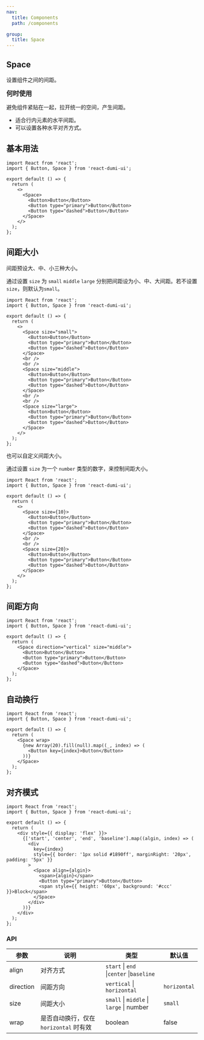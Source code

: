 ```yaml
---
nav:
  title: Components
  path: /components

group:
  title: Space
---
```


## Space

设置组件之间的间距。

<big>**何时使用**</big>

避免组件紧贴在一起，拉开统一的空间，产生间距。

- 适合行内元素的水平间距。
- 可以设置各种水平对齐方式。

## 基本用法

```tsx
import React from 'react';
import { Button, Space } from 'react-dumi-ui';

export default () => {
  return (
    <>
      <Space>
        <Button>Button</Button>
        <Button type="primary">Button</Button>
        <Button type="dashed">Button</Button>
      </Space>
    </>
  );
};
```

## 间距大小

间距预设大、中、小三种大小。

通过设置 `size` 为 `small` `middle` `large` 分别把间距设为小、中、大间距。若不设置 `size`，则默认为`small`。

```tsx
import React from 'react';
import { Button, Space } from 'react-dumi-ui';

export default () => {
  return (
    <>
      <Space size="small">
        <Button>Button</Button>
        <Button type="primary">Button</Button>
        <Button type="dashed">Button</Button>
      </Space>
      <br />
      <br />
      <Space size="middle">
        <Button>Button</Button>
        <Button type="primary">Button</Button>
        <Button type="dashed">Button</Button>
      </Space>
      <br />
      <br />
      <Space size="large">
        <Button>Button</Button>
        <Button type="primary">Button</Button>
        <Button type="dashed">Button</Button>
      </Space>
    </>
  );
};
```

也可以自定义间距大小。

通过设置 `size` 为一个 `number` 类型的数字，来控制间距大小。

```tsx
import React from 'react';
import { Button, Space } from 'react-dumi-ui';

export default () => {
  return (
    <>
      <Space size={10}>
        <Button>Button</Button>
        <Button type="primary">Button</Button>
        <Button type="dashed">Button</Button>
      </Space>
      <br />
      <br />
      <Space size={20}>
        <Button>Button</Button>
        <Button type="primary">Button</Button>
        <Button type="dashed">Button</Button>
      </Space>
    </>
  );
};
```

## 间距方向

```tsx
import React from 'react';
import { Button, Space } from 'react-dumi-ui';

export default () => {
  return (
    <Space direction="vertical" size="middle">
      <Button>Button</Button>
      <Button type="primary">Button</Button>
      <Button type="dashed">Button</Button>
    </Space>
  );
};
```

## 自动换行

```tsx
import React from 'react';
import { Button, Space } from 'react-dumi-ui';

export default () => {
  return (
    <Space wrap>
      {new Array(20).fill(null).map((_, index) => (
        <Button key={index}>Button</Button>
      ))}
    </Space>
  );
};
```

## 对齐模式

```tsx
import React from 'react';
import { Button, Space } from 'react-dumi-ui';

export default () => {
  return (
    <div style={{ display: 'flex' }}>
      {['start', 'center', 'end', 'baseline'].map((algin, index) => (
        <div
          key={index}
          style={{ border: '1px solid #1890ff', marginRight: '20px', padding: '5px' }}
        >
          <Space align={algin}>
            <span>{algin}</span>
            <Button type="primary">Button</Button>
            <span style={{ height: '60px', background: '#ccc' }}>Block</span>
          </Space>
        </div>
      ))}
    </div>
  );
};
```

### API

| 参数 | 说明 | 类型 | 默认值 |
| --- | --- | --- | --- |
| align | 对齐方式 | `start` \| `end` \|`center` \|`baseline` |  |
| direction | 间距方向 | `vertical` \| `horizontal` | `horizontal` |
| size | 间距大小 | `small` \| `middle` \| `large` \| number | `small` |
| wrap | 是否自动换行，仅在 `horizontal` 时有效 | boolean | false |
